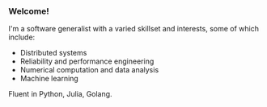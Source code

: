 ### Welcome!

I'm a software generalist with a varied skillset and interests, some of which include:

- Distributed systems
- Reliability and performance engineering
- Numerical computation and data analysis
- Machine learning

Fluent in Python, Julia, Golang.
